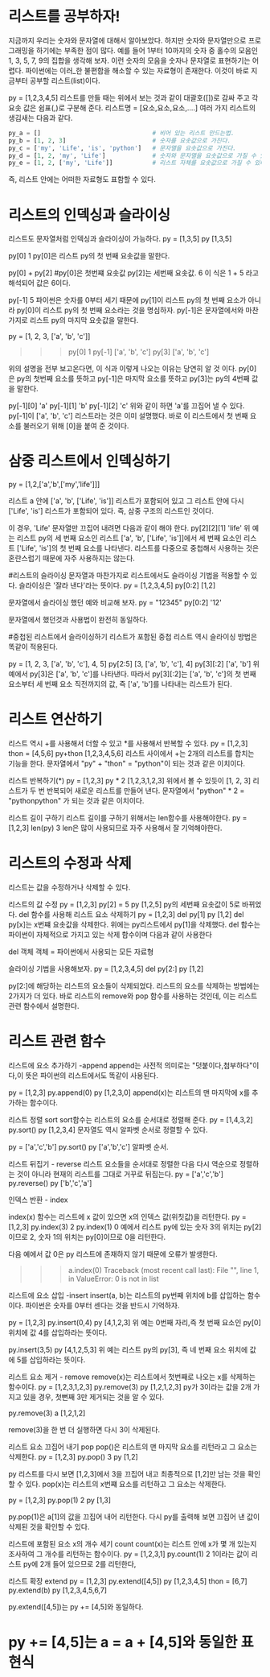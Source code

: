 # 리스트를 공부하자!

지금까지 우리는 숫자와 문자열에 대해서 알아보았다. 하지만 숫자와 문자열만으로 프로그래밍을 하기에는 부족한 점이 많다.
예를 들어 1부터 10까지의 숫자 중 홀수의 모음인 1, 3, 5, 7, 9의 집합을 생각해 보자. 
이런 숫자의 모음을 숫자나 문자열로 표현하기는 어렵다. 파이썬에는 이러_한 불편함을 해소할 수 있는 자료형이 존재한다.
이것이 바로 지금부터 공부할 리스트(list)이다.

py = [1,2,3,4,5]
리스트를 만들 때는 위에서 보는 것과 같이 대괄호([])로 감싸 주고 각 요솟 값은 쉼표(,)로 구분해 준다.
리스트명 = [요소,요소,요소,....]
여러 가지 리스트의 생김새는 다음과 같다.
```python
py_a = []                               # 비어 있는 리스트 만드는법.
py_b = [1, 2, 3]                        # 숫자를 요솟값으로 가진다.
py_c = ['my', 'Life', 'is', 'python']   # 문자열을 요솟값으로 가진다.
py_d = [1, 2, 'my', 'Life']             # 숫자와 문자열을 요솟값으로 가질 수 있다,
py_e = [1, 2, ['my', 'Life']]           # 리스트 자체를 요솟값으로 가질 수 있다.
```
즉, 리스트 안에는 어떠한 자료형도 표함할 수 있다.

# 리스트의 인덱싱과 슬라이싱
리스트도 문자열처럼 인덱싱과 슬라이싱이 가능하다.
py = [1,3,5]
py
[1,3,5]

py[0]
1
py[0]은 리스트 py의 첫 번째 요솟값을 말한다.

py[0] + py[2]  #py[0]은 첫번쨰 요솟값 py[2]는 세번째 요솟값.
6
이 식은 1 + 5 라고 해석되어 값은 6이다.

py[-1]
5
파이썬은 숫자를 0부터 세기 때문에 py[1]이 리스트 py의 첫 번째 요소가 아니라 py[0]이 리스트 py의 첫 번째 요소라는 것을 명심하자.
py[-1]은 문자열에서와 마찬가지로 리스트 py의 마지막 요솟값을 말한다.

py = [1, 2, 3, ['a', 'b', 'c']]

>>> py[0]
1
>>> py[-1]
['a', 'b', 'c']
>>> py[3]
['a', 'b', 'c']

위의 설명을 전부 보고온다면, 이 식과 이렇게 나오는 이유는 당연히 알 것 이다.
py[0]은 py의 첫번째 요소를 뜻하고
py[-1]은 마지막 요소를 뜻하고
py[3]는 py의 4번째 값을 말한다.

py[-1][0]
'a'
py[-1][1]
'b'
py[-1][2]
'c' 
위와 같이 하면 'a'를 끄집어 낼 수 있다. py[-1]이 ['a', 'b', 'c'] 리스트라는 것은 이미 설명했다.
바로 이 리스트에서 첫 번째 요소를 불러오기 위해 [0]을 붙여 준 것이다.

# 삼중 리스트에서 인덱싱하기
py = [1,2,['a','b',['my','life']]]

리스트 a 안에 ['a', 'b', ['Life', 'is']] 리스트가 포함되어 있고 그 리스트 안에 다시 ['Life', 'is'] 리스트가 포함되어 있다.
즉, 삼중 구조의 리스트인 것이다.

이 경우, 'Life' 문자열만 끄집어 내려면 다음과 같이 해야 한다.
py[2][2][1]
'life'
위 예는 리스트 py의 세 번째 요소인 리스트 ['a', 'b', ['Life', 'is']]에서 세 번째 요소인 리스트 ['Life', 'is']의 첫 번째 요소를 나타낸다.
리스트를 다중으로 중첩해서 사용하는 것은 혼란스럽기 때문에 자주 사용하지는 않는다.

#리스트의 슬라이싱
문자열과 마찬가지로 리스트에서도 슬라이싱 기법을 적용할 수 있다.
슬라이싱은 '잘라 낸다'라는 뜻이다.
py = [1,2,3,4,5]
py[0:2]
[1,2]

문자열에서 슬라이싱 했던 예와 비교해 보자.
py = "12345"
py[0:2]
'12'

문자열에서 했던것과 사용법이 완전히 동일하다.

#중첩된 리스트에서 슬라이싱하기
리스트가 포함된 중첩 리스트 역시 슬라이싱 방법은 똑같이 적용된다.

py = [1, 2, 3, ['a', 'b', 'c'], 4, 5]
py[2:5]
[3, ['a', 'b', 'c'], 4]
py[3][:2]
['a', 'b']
위 예에서 py[3]은 ['a', 'b', 'c']를 나타낸다.
따라서 py[3][:2]는 ['a', 'b', 'c']의 첫 번째 요소부터 세 번째 요소 직전까지의 값,
즉 ['a', 'b']를 나타내는 리스트가 된다.

# 리스트 연산하기
리스트 역시 +를 사용해서 더할 수 있고 *를 사용해서 반복할 수 있다.
py = [1,2,3]
thon = [4,5,6]
py+thon
[1,2,3,4,5,6]
리스트 사이에서 +는 2개의 리스트를 합치는 기능을 한다.
문자열에서 "py" + "thon" = "python"이 되는 것과 같은 이치이다.

리스트 반복하기(*)
py = [1,2,3]
py * 2
[1,2,3,1,2,3]
위에서 볼 수 있듯이 [1, 2, 3] 리스트가 두 번 반복되어 새로운 리스트를 만들어 낸다. 
문자열에서 "python" * 2 = "pythonpython" 가 되는 것과 같은 이치이다.

리스트 길이 구하기
리스트 길이를 구하기 위해서는 len함수를 사용해야한다.
py = [1,2,3]
len(py)
3
len은 많이 사용되므로 자주 사용해서 잘 기억해야한다.

# 리스트의 수정과 삭제
리스트는 값을 수정하거나 삭제할 수 있다.

리스트의 값 수정
py = [1,2,3]
py[2] = 5
py
[1,2,5]
py의 세번째 요솟값이 5로 바뀌었다.
del 함수를 사용해 리스트 요소 삭제하기
py = [1,2,3]
del py[1]
py
[1,2]
del py[x]는 x번쨰 요솟값을 삭제한다. 위에는 py리스트에서 py[1]을 삭제했다.
del 함수는 파이썬이 자체적으로 가지고 있는 삭제 함수이며 다음과 같이 사용한다



del 객체
객체 = 파이썬에서 사용되는 모든 자료형

슬라이싱 기법을 사용해보자.
py = [1,2,3,4,5]
del py[2:]
py
[1,2]

py[2:]에 해당하는 리스트의 요소들이 삭제되었다.
리스트의 요소를 삭제하는 방법에는 2가지가 더 있다. 바로 리스트의 remove와 pop 함수를 사용하는 것인데,
이는 리스트 관련 함수에서 설명한다.

# 리스트 관련 함수

리스트에 요소 추가하기 -append
append는 사전적 의미로는 "덧붙이다,첨부하다"이다,이 뜻은 파이썬의 리스트에서도 똑같이 사용된다.

py = [1,2,3]
py.append(0)
py
[1,2,3,0]
append(x)는 리스트의 맨 마지막에 x를 추가하는 함수이다.

리스트 정렬 sort
sort함수는 리스트의 요소를 순서대로 정렬해 준다.
py = [1,4,3,2]
py.sort()
py
[1,2,3,4]
문자열도 역시 알파벳 순서로 정렬할 수 있다.

py = ['a','c','b']
py.sort()
py
['a','b','c']
알파벳 순서.

리스트 뒤집기 - reverse
리스트 요소들을 순서대로 정렬한 다음 다시 역순으로 정렬하는 것이 아니라 현재의 리스트를 그대로 거꾸로 뒤집는다.
py = ['a','c','b']
py.reverse()
py
['b','c','a']

인덱스 반환 - index

index(x) 함수는 리스트에 x 값이 있으면 x의 인덱스 값(위칫값)을 리턴한다.
py = [1,2,3]
py.index(3)
2
py.index(1)
0
예에서 리스트 py에 있는 숫자 3의 위치는 py[2]이므로 2, 숫자 1의 위치는 py[0]이므로 0을 리턴한다.

다음 예에서 값 0은 py 리스트에 존재하지 않기 때문에 오류가 발생한다.
>>> a.index(0)
Traceback (most recent call last):
  File "<stdin>", line 1, in <module>
ValueError: 0 is not in list

리스트에 요소 삽입 -insert
insert(a, b)는 리스트의 py번째 위치에 b를 삽입하는 함수이다.
파이썬은 숫자를 0부터 센다는 것을 반드시 기억하자.

py = [1,2,3]
py.insert(0,4)
py
[4,1,2,3]
위 예는 0번째 자리,즉 첫 번째 요소인 py[0] 위치에 값 4를 삽입하라는 뜻이다.

py.insert(3,5)
py
[4,1,2,5,3]
위 예는 리스트 py의 py[3], 즉 네 번째 요소 위치에 값에 5를 삽입하라는 뜻이다.

리스트 요소 제거 - remove
remove(x)는 리스트에서 첫번째로 나오는 x를 삭제하는 함수이다.
py = [1,2,3,1,2,3]
py.remove(3)
py
[1,2,1,2,3]
py가 3이라는 값을 2개 가지고 있을 경우, 첫뻔째 3만 제거되는 것을 알 수 있다.

py.remove(3)
a
[1,2,1,2]

remove(3)을 한 번 더 실행하면 다시 3이 삭제된다.

리스트 요소 끄집어 내기 pop
pop()은 리스트의 맨 마지막 요소를 리턴라고 그 요소는 삭제한다.
py = [1,2,3]
py.pop()
3
py
[1,2]

py 리스트를 다시 보면 [1,2,3]에서 3을 끄집어 내고 최종적으로 [1,2]만 남는 것을 확인할 수 있다.
pop(x)는 리스트의 x번쨰 요소를 리턴하고 그 요소는 삭제한다.

py = [1,2,3]
py.pop(1)
2
py
[1,3]

py.pop(1)은 a[1]의 값을 끄집어 내어 리턴한다. 다시 py를 출력해 보면 끄집어 낸 값이 삭제된 것을 확인할 수 있다.

리스트에 포함된 요소 x의 개수 세기 count
count(x)는 리스트 안에 x가 몇 개 있는지 조사하여 그 개수를 리턴하는 함수이다.
py = [1,2,3,1]
py.count(1)
2
1이라는 값이 리스트 py에 2개 들어 있으므로 2를 리턴한다,

리스트 확장 extend
py = [1,2,3]
py.extend([4,5])
py
[1,2,3,4,5]
thon = [6,7]
py.extend(b)
py
[1,2,3,4,5,6,7]

py.extend([4,5])는 py += [4,5]와 동일하다.
# py += [4,5]는 a = a + [4,5]와 동일한 표현식











 










